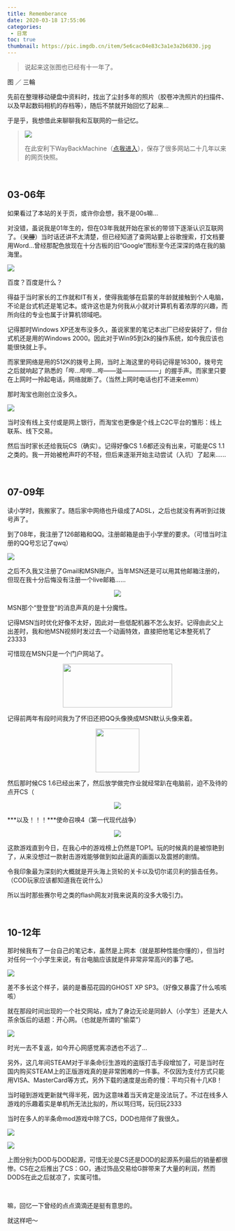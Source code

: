 ```yaml
---
title: Rememberance
date: 2020-03-18 17:55:06
categories:
 - 日常
toc: true
thumbnail: https://pic.imgdb.cn/item/5e6cac04e83c3a1e3a2b6830.jpg
---
```


> 说起来这张图也已经有十一年了。

<!--more-->

图 ／ 三輪

先前在整理移动硬盘中资料时，找出了尘封多年的照片（胶卷冲洗照片的扫描件、以及早起数码相机的存档等），随后不禁就开始回忆了起来...

于是乎，我想借此来聊聊我和互联网的一些记忆。

> ![](https://pic.imgdb.cn/item/5e70d9b9e83c3a1e3a4afcf3.jpg)
>
> 在此安利下WayBackMachine（[点我进入](https://web.archive.org/)），保存了很多网站二十几年以来的网页快照。

</br>

## 03-06年

如果看过了本站的关于页，或许你会想，我不是00s嘛...

对没错，虽说我是01年生的，但在03年我就开始在家长的带领下逐渐认识互联网了。（~~叉腰~~）当时话还讲不太清楚，但已经知道了查网站要上谷歌搜索，打文档要用Word...曾经那配色放现在十分古板的旧“Google”图标至今还深深的烙在我的脑海里。

![](https://pic.imgdb.cn/item/5e70daa6e83c3a1e3a4bc087.jpg)

百度？百度是什么？

得益于当时家长的工作就和IT有关，使得我能够在启蒙的年龄就接触到个人电脑，不论是台式机还是笔记本。或许这也是为何我从小就对计算机有着浓厚的兴趣，而所向往的专业也属于计算机领域吧。

记得那时Windows XP还发布没多久，虽说家里的笔记本出厂已经安装好了，但台式机还是用的Windows 2000。因此对于Win95到2k的操作系统，如今我应该也能很快就上手。

而家里网络是用的512K的拨号上网，当时上海这里的号码记得是16300，拨号完之后就响起了熟悉的「哔...哔哔...哔——滋——————」的握手声。而家里只要在上网时一拎起电话，网络就断了。（当然上网时电话也打不进来emm）

那时淘宝也刚创立没多久。

![](https://pic.imgdb.cn/item/5e71dca9e83c3a1e3ad2f66b.jpg)

当时没有线上支付或是网上银行，而淘宝也更像是个线上C2C平台的雏形：线上联系、线下交易。

然后当时家长还给我玩CS（确实）。记得好像CS 1.6都还没有出来，可能是CS 1.1之类的。我一开始被枪声吓的不轻，但后来逐渐开始主动尝试（入坑）了起来......

</br>

## 07-09年

读小学时，我搬家了。随后家中网络也升级成了ADSL，之后也就没有再听到过拨号声了。

到了08年，我注册了126邮箱和QQ。注册邮箱是由于小学里的要求。（可惜当时注册的QQ号忘记了qwq）

![](https://pic.imgdb.cn/item/5e6cfcd8e83c3a1e3a5fbe97.jpg)

之后不久我又注册了Gmail和MSN账户。当年MSN还是可以用其他邮箱注册的，但现在我十分后悔没有注册一个live邮箱......

<center><img src="https://pic.imgdb.cn/item/5e71e942e83c3a1e3adf4322.jpg" /></center>

MSN那个“登登登”的消息声真的是十分魔性。

记得MSN当时优化好像不太好，因此对一些低配机器不怎么友好。记得由此父上出差时，我和他MSN视频时发过去一个动画特效，直接把他笔记本整死机了23333

可惜现在MSN只是一个门户网站了。

<center><img src="https://pic.imgdb.cn/item/5e71e8b4e83c3a1e3adead0a.png" height="100" width="250" /></center>


记得前两年有段时间我为了怀旧还把QQ头像换成MSN默认头像来着。

<center><img src="https://pic.imgdb.cn/item/5e71e2e4e83c3a1e3ad86b9f.jpg" height="100" width="100" /></center>

然后那时候CS 1.6已经出来了，然后放学做完作业就经常趴在电脑前，迫不及待的点开CS（

<center><img src="https://pic.imgdb.cn/item/5e71eb5be83c3a1e3ae204fc.jpg"></center>

***以及！！！***使命召唤4（第一代现代战争）

<center><img src="https://pic.imgdb.cn/item/5e71ebf0e83c3a1e3ae2bc9e.jpg"></center>

这款游戏直到今日，在我心中的游戏榜上仍然是TOP1。玩的时候真的是被惊艳到了，从来没想过一款射击游戏能够做到如此逼真的画面以及震撼的剧情。

令我印象最为深刻的大概就是开头海上货轮的关卡以及切尔诺贝利的狙击任务。（COD玩家应该都知道我在说什么）

所以当时那些赛尔号之类的flash网友对我来说真的没多大吸引力。

</br>

## 10-12年

那时候我有了一台自己的笔记本，虽然是上网本（就是那种性能你懂的），但当时对任何一个小学生来说，有台电脑应该就是件非常非常高兴的事了吧。

![](https://pic.imgdb.cn/item/5e71eac6e83c3a1e3ae13777.jpg)

差不多长这个样子，装的是番茄花园的GHOST XP SP3。（好像又暴露了什么咳咳咳）

就在那段时间出现的一个社交网站，成为了身边无论是同龄人（小学生）还是大人茶余饭后的话题：开心网。（也就是所谓的“偷菜”）

![](https://pic.imgdb.cn/item/5e71ee87e83c3a1e3ae55372.jpg)

时光一去不复返，如今开心网感觉离凉透也不远了...

另外，这几年间STEAM对于半条命衍生游戏的盗版打击手段增加了，可是当时在国内购买STEAM上的正版游戏真的是非常困难的一件事。不仅因为支付方式只能用VISA、MasterCard等方式，另外下载的速度是出奇的慢：平均只有十几KB！

当时碰到游戏更新就气得半死，因为这意味着当天肯定是没法玩了。不过在线多人游戏的乐趣着实是单机所无法比拟的，所以骂归骂，玩归玩2333

当时在多人的半条命mod游戏中除了CS，DOD也陪伴了我很久。

![](https://pic.imgdb.cn/item/5e71ef2ce83c3a1e3ae5db74.jpg)

![](https://pic.imgdb.cn/item/5e71ef2ce83c3a1e3ae5db71.jpg)

上图分别为DOD与DOD起源，可惜无论是CS还是DOD的起源系列最后的销量都很惨。CS在之后推出了CS：GO，通过饰品交易给G胖带来了大量的利润，然而DODS在此之后就凉了，实属可惜。

</br>

嘛，回忆一下曾经的点点滴滴还是挺有意思的。

就这样吧～